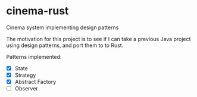 # cinema-rust
Cinema system implementing design patterns

The motivation for this project is to see if I can take a previous Java project using design patterns, and port them to to Rust.

Patterns implemented:
- [x] State
- [x] Strategy
- [x] Abstract Factory
- [ ] Observer
